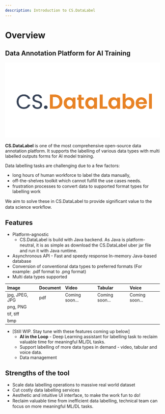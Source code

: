 ```yaml
---
description: Introduction to CS.DataLabel
---
```


# Overview

## **Data Annotation Platform for AI Training**

![](.gitbook/assets/aics_v2_output-04_white-1-.png)

**CS.DataLabel** is one of the most comprehensive open-source data annotation platform. It supports the labelling of various data types with multi labelled outputs forms for AI model training.

Data labelling tasks are challenging due to a few factors:

* long hours of human workforce to label the data manually,
* off-the-shelves toolkit which cannot fulﬁll the use cases needs.
* frustration processes to convert data to supported format types for labelling work

We aim to solve these in CS.DataLabel to provide signiﬁcant value to the data science workﬂow.

## Features

* Platform-agnostic
  * CS.DataLabel is build with Java backend. As Java is platform-neutral, it is as simple as download the CS.DataLabel uber jar ﬁle and run it with Java runtime.
* Asynchronous API - Fast and speedy response In-memory Java-based database
* Conversion of conventional data types to preferred formats \(For example: .pdf format to .png format\)
* Multi data types supported

| Image | Document | Video | Tabular | Voice |
| :--- | :--- | :--- | :--- | :--- |
| jpg, JPEG, JPG | pdf | Coming soon... | Coming soon... | Coming soon... |
| png, PNG |  |  |  |  |
| tif, tiff |  |  |  |  |
| bmp |  |  |  |  |

* \[Still WIP. Stay tune with these features coming up below\]
  * **AI in the Loop** - Deep Learning assistant for labelling task to reclaim valuable time for meaningful ML/DL tasks.
  * Support labelling of more data types in demand - video, tabular and voice data.
  * Data management

## Strengths of the tool

* Scale data labelling operations to massive real world dataset 
* Cut costly data labelling services
* Aesthetic and intuitive UI interface, to make the work fun to do!
* Reclaim valuable time from ineﬃcient data labelling, technical team can focus on more meaningful ML/DL tasks.



